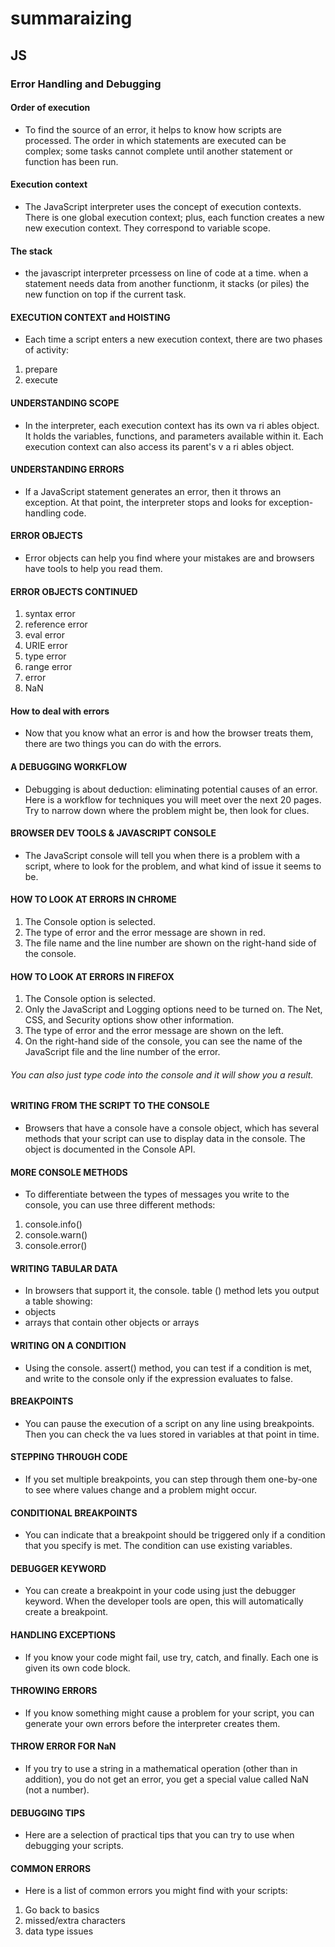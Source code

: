 # summaraizing

## JS

### Error Handling and Debugging


#### Order of execution 
* To find the source of an error, it helps to know how scripts are processed. The order in which statements are executed can be complex; some tasks cannot complete until another statement or function has been run.


#### Execution context
* The JavaScript interpreter uses the concept of execution contexts. There is one global execution context; plus, each function creates a new new execution context. They correspond to variable scope.



#### The stack
* the javascript interpreter prcessess on line of code at a time. when a statement needs data from another functionm, it stacks (or piles) the new function on top if the current task.


#### EXECUTION CONTEXT and HOISTING
* Each time a script enters a new execution context, there are two phases of activity:
1. prepare
2. execute

#### UNDERSTANDING SCOPE
* In the interpreter, each execution context has its own va ri ables object. It holds the variables, functions, and parameters available within it. Each execution context can also access its parent's v a ri ables object.


#### UNDERSTANDING ERRORS
* If a JavaScript statement generates an error, then it throws an exception. At that point, the interpreter stops and looks for exception-handling code.


#### ERROR OBJECTS
* Error objects can help you find where your mistakes are and browsers have tools to help you read them.


#### ERROR OBJECTS CONTINUED
1. syntax error
2. reference error
3. eval error
4. URIE error
5. type error
6. range error
7. error
8. NaN



#### How to deal with errors
* Now that you know what an error is and how the browser treats them, there are two things you can do with the errors.


#### A DEBUGGING WORKFLOW
* Debugging is about deduction: eliminating potential causes of an error. Here is a workflow for techniques you will meet over the next 20 pages. Try to narrow down where the problem might be, then look for clues.


#### BROWSER DEV TOOLS & JAVASCRIPT CONSOLE
* The JavaScript console will tell you when there is a problem with a script, where to look for the problem, and what kind of issue it seems to be.


#### HOW TO LOOK AT ERRORS IN CHROME
1. The Console option is selected.
2. The type of error and the error message are shown in red.
3. The file name and the line number are shown on the right-hand side of the console.


#### HOW TO LOOK AT ERRORS IN FIREFOX
1. The Console option is selected. 
2. Only the JavaScript and Logging options need to be turned on. The Net, CSS, and Security options show other information. 
3. The type of error and the error message are shown on the left.
4. On the right-hand side of the console, you can see the name of the JavaScript file and the line number of the error.


###### You can also just type code into the console and it will show you a result.


#### WRITING FROM THE SCRIPT TO THE CONSOLE
* Browsers that have a console have a console object, which has several methods that your script can use to display data in the console. The object is documented in the Console API.



#### MORE CONSOLE METHODS
* To differentiate between the types of messages you write to the console, you can use three different methods:
1. console.info()
2. console.warn()
3. console.error()


#### WRITING TABULAR DATA
* In browsers that support it, the console. table () method lets you output a table showing:
* objects
* arrays that contain other objects or arrays


#### WRITING ON A CONDITION
* Using the console. assert() method, you can test if a condition is met, and write to the console only if the expression evaluates to false.


#### BREAKPOINTS
* You can pause the execution of a script on any line using breakpoints. Then you can check the va lues stored in variables at that point in time.


#### STEPPING THROUGH CODE
* If you set multiple breakpoints, you can step through them one-by-one to see where values change and a problem might occur.


#### CONDITIONAL BREAKPOINTS
* You can indicate that a breakpoint should be triggered only if a condition that you specify is met. The condition can use existing variables.


#### DEBUGGER KEYWORD
* You can create a breakpoint in your code using just the debugger keyword. When the developer tools are open, this will automatically create a breakpoint.


#### HANDLING EXCEPTIONS
* If you know your code might fail, use try, catch, and finally. Each one is given its own code block.


#### THROWING ERRORS
* If you know something might cause a problem for your script, you can generate your own errors before the interpreter creates them.


#### THROW ERROR FOR NaN
* If you try to use a string in a mathematical operation (other than in addition), you do not get an error, you get a special value called NaN (not a number).


#### DEBUGGING TIPS
* Here are a selection of practical tips that you can try to use when debugging your scripts.


#### COMMON ERRORS
* Here is a list of common errors you might find with your scripts:
1. Go back to basics
2. missed/extra characters
3. data type issues